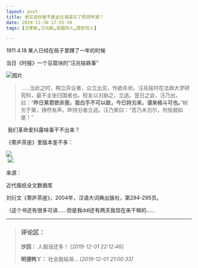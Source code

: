 ```yaml
---
layout: post
title: 老实说你是不是去北海道买了把洞爷湖？
date: 2019-11-30 17:55:10
tags: [汪季新,汪兆銘,民國同人,歷史同人]

---
```

1911.4.18 某人已经在局子里蹲了一年的时候

当日《时报》一个豆腐块的“汪兆铭轶事”

![图片](./img/YnZvamxBaTlBYXI0ckE0OXdldENMa2FkMFFnYjZNYmcrdm85QlZzNHJLZm00NjhENjVSanZBPT0.png?=imageView&thumbnail=500x0&quality=96&stripmeta=0&type=jpg%7Cwatermark&type=2)

> ……当此之时，稍立异议者，众立出刃，作欲杀状。汪兆铭时在法政大学研究科，最不主张归国者也。校友以刃胁之，立逃。翌日之会，汪乃出，曰：“**昨日某君欲杀我，我白手不可以敌，今已持刃来，请来格斗可也。**”树刃于案，铮然有声。昨持刃者立逃。汪乃笑曰：“吾乃木刃尔，何怯弱如是！”

 我们革命爱抖露啥事干不出来？  

《寄庐茶座》里版本差不多：

![](http://imglf5.nosdn.127.net/img/YnZvamxBaTlBYXI0ckE0OXdldENMaFA3cGJmUTZEaHdtc0xXdWNydGZiOUJhdk1YTlg0bDdRPT0.png?=imageView&thumbnail=500x0&quality=96&stripmeta=0&type=jpg%7Cwatermark&type=2)  
 ![](http://imglf5.nosdn.127.net/img/YnZvamxBaTlBYXI0ckE0OXdldENMclVGZnAvZnRabGEza0dVVzg2R1JGOEc4a1BaeE40cFBBPT0.png?=imageView&thumbnail=500x0&quality=96&stripmeta=0&type=jpg%7Cwatermark&type=2)

来源：

近代报纸全文数据库  

刘衍文《寄庐茶座》，2004年，汉语大词典出版社，第294-295页。

（这个书还有很多可讲……但是我ddl还有两天我现在来干嘛的……

---
> ### 评论区：
>**汐回：** 人狠话还多！  *[2019-12-01 22:12:46]*
>
>**明德鸭丫：** 社会我铭哥…  *[2019-12-01 21:00:33]*
>
>